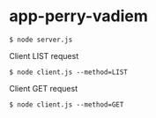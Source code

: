 # app-perry-vadiem

	$ node server.js
	
Client LIST request

	$ node client.js --method=LIST

Client GET request

	$ node client.js --method=GET

